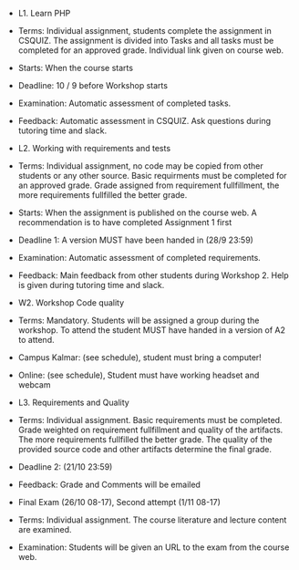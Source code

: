  * L1. Learn PHP
  * Terms: Individual assignment, students complete the assignment in CSQUIZ. The assignment is divided into Tasks and all tasks must be completed for an approved grade. Individual link given on course web. 
  * Starts: When the course starts
  * Deadline: 10 / 9 before Workshop starts
  * Examination: Automatic assessment of completed tasks.
  * Feedback: Automatic assessment in CSQUIZ. Ask questions during tutoring time and slack.
 
 * L2. Working with requirements and tests
  * Terms: Individual assignment, no code may be copied from other students or any other source. 
    Basic requirments must be completed for an approved grade. Grade assigned from requirement fullfillment, the more requirements fullfilled the better grade.
  * Starts: When the assignment is published on the course web. A recommendation is to have completed Assignment 1 first
  * Deadline 1: A version MUST have been handed in (28/9 23:59)
  * Examination: Automatic assessment of completed requirements. 
  * Feedback: Main feedback from other students during Workshop 2. Help is given during tutoring time and slack.
 
 * W2. Workshop Code quality
  * Terms: Mandatory. Students will be assigned a group during the workshop. To attend the student MUST have handed in a version of A2 to attend.
  * Campus Kalmar: (see schedule), student must bring a computer!
  * Online: (see schedule), Student must have working headset and webcam

 * L3. Requirements and Quality
  * Terms: Individual assignment. Basic requirements must be completed. Grade weighted on requirement fullfillment and quality of the artifacts. The more requirements fullfilled the better grade. The quality of the provided source code and other artifacts determine the final grade.
  * Deadline 2: (21/10 23:59)
  * Feedback: Grade and Comments will be emailed

 * Final Exam (26/10 08-17), Second attempt (1/11 08-17)
  * Terms: Individual assignment. The course literature and lecture content are examined.
  * Examination: Students will be given an URL to the exam from the course web.
